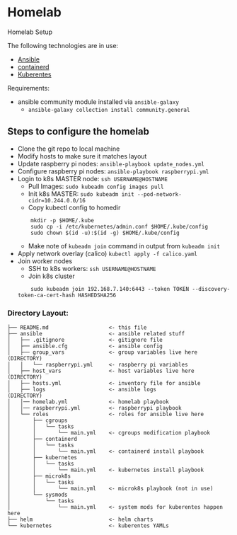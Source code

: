 # Homelab

Homelab Setup

The following technologies are in use:
- [Ansible](https://www.ansible.com/)
- [containerd](https://containerd.io/)
- [Kuberentes](https://kubernetes.io/)

Requirements:
- ansible community module installed via `ansible-galaxy`
  - `ansible-galaxy collection install community.general`
    

## Steps to configure the homelab
- Clone the git repo to local machine
- Modify hosts to make sure it matches layout
- Update raspberry pi nodes: `ansible-playbook update_nodes.yml`
- Configure raspberry pi nodes: `ansible-playbook raspberrypi.yml`
- Login to k8s MASTER node: `ssh USERNAME@HOSTNAME`
    - Pull Images: `sudo kubeadm config images pull`
    - Init k8s MASTER: `sudo kubeadm init --pod-network-cidr=10.244.0.0/16` 
    - Copy kubectl config to homedir
    ```
        mkdir -p $HOME/.kube
        sudo cp -i /etc/kubernetes/admin.conf $HOME/.kube/config
        sudo chown $(id -u):$(id -g) $HOME/.kube/config
    ```
    - Make note of `kubeadm join` command in output from `kubeadm init`
- Apply network overlay (calico) `kubectl apply -f calico.yaml`
- Join worker nodes
    - SSH to k8s workers: `ssh USERNAME@HOSTNAME`
    - Join k8s cluster
    ```
        sudo kubeadm join 192.168.7.140:6443 --token TOKEN --discovery-token-ca-cert-hash HASHEDSHA256
    ```



### Directory Layout:
``` 
├── README.md                   <- this file
├── ansible                     <- ansible related stuff
│   ├── .gitignore              <- gitignore file
│   ├── ansible.cfg             <- ansible config
│   ├── group_vars              <- group variables live here   (DIRECTORY)
│   │   └── raspberrypi.yml     <- raspberry pi variables      
│   ├── host_vars               <- host variables live here    (DIRECTORY)
│   ├── hosts.yml               <- inventory file for ansible  
│   ├── logs                    <- ansible logs                (DIRECTORY)
│   │── homelab.yml             <- homelab playbook
│   │── raspberrypi.yml         <- raspberrypi playbook
│   └── roles                   <- roles for ansible live here
│       ├── cgroups
│       │   └── tasks
│       │       └── main.yml    <- cgroups modification playbook
│       ├── containerd
│       │   └── tasks
│       │       └── main.yml    <- containerd install playbook
│       ├── kubernetes
│       │   └── tasks
│       │       └── main.yml    <- kubernetes install playbook
│       ├── microk8s
│       │   └── tasks
│       │       └── main.yml    <- microk8s playbook (not in use)
│       └── sysmods
│           └── tasks
│               └── main.yml    <- system mods for kuberentes happen here
├── helm                        <- helm charts
└── kubernetes                  <- kuberentes YAMLs
```






